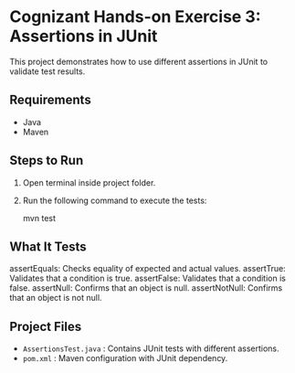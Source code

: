 ﻿# Cognizant Hands-on Exercise 3: Assertions in JUnit

This project demonstrates how to use different assertions in JUnit to validate test results.

## Requirements
- Java
- Maven

## Steps to Run

1. Open terminal inside project folder.
2. Run the following command to execute the tests:

   mvn test

## What It Tests

assertEquals: Checks equality of expected and actual values.
assertTrue: Validates that a condition is true.
assertFalse: Validates that a condition is false.
assertNull: Confirms that an object is null.
assertNotNull: Confirms that an object is not null.

## Project Files

- `AssertionsTest.java` : Contains JUnit tests with different assertions.
- `pom.xml` : Maven configuration with JUnit dependency.

